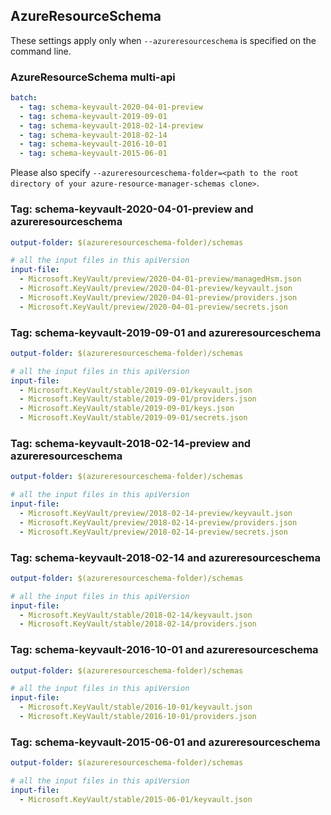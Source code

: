 ## AzureResourceSchema

These settings apply only when `--azureresourceschema` is specified on the command line.

### AzureResourceSchema multi-api

``` yaml $(azureresourceschema) && $(multiapi)
batch:
  - tag: schema-keyvault-2020-04-01-preview
  - tag: schema-keyvault-2019-09-01
  - tag: schema-keyvault-2018-02-14-preview
  - tag: schema-keyvault-2018-02-14
  - tag: schema-keyvault-2016-10-01
  - tag: schema-keyvault-2015-06-01

```

Please also specify `--azureresourceschema-folder=<path to the root directory of your azure-resource-manager-schemas clone>`.

### Tag: schema-keyvault-2020-04-01-preview and azureresourceschema

``` yaml $(tag) == 'schema-keyvault-2020-04-01-preview' && $(azureresourceschema)
output-folder: $(azureresourceschema-folder)/schemas

# all the input files in this apiVersion
input-file:
  - Microsoft.KeyVault/preview/2020-04-01-preview/managedHsm.json
  - Microsoft.KeyVault/preview/2020-04-01-preview/keyvault.json
  - Microsoft.KeyVault/preview/2020-04-01-preview/providers.json
  - Microsoft.KeyVault/preview/2020-04-01-preview/secrets.json

```

### Tag: schema-keyvault-2019-09-01 and azureresourceschema

``` yaml $(tag) == 'schema-keyvault-2019-09-01' && $(azureresourceschema)
output-folder: $(azureresourceschema-folder)/schemas

# all the input files in this apiVersion
input-file:
  - Microsoft.KeyVault/stable/2019-09-01/keyvault.json
  - Microsoft.KeyVault/stable/2019-09-01/providers.json
  - Microsoft.KeyVault/stable/2019-09-01/keys.json
  - Microsoft.KeyVault/stable/2019-09-01/secrets.json

```

### Tag: schema-keyvault-2018-02-14-preview and azureresourceschema

``` yaml $(tag) == 'schema-keyvault-2018-02-14-preview' && $(azureresourceschema)
output-folder: $(azureresourceschema-folder)/schemas

# all the input files in this apiVersion
input-file:
  - Microsoft.KeyVault/preview/2018-02-14-preview/keyvault.json
  - Microsoft.KeyVault/preview/2018-02-14-preview/providers.json
  - Microsoft.KeyVault/preview/2018-02-14-preview/secrets.json

```

### Tag: schema-keyvault-2018-02-14 and azureresourceschema

``` yaml $(tag) == 'schema-keyvault-2018-02-14' && $(azureresourceschema)
output-folder: $(azureresourceschema-folder)/schemas

# all the input files in this apiVersion
input-file:
  - Microsoft.KeyVault/stable/2018-02-14/keyvault.json
  - Microsoft.KeyVault/stable/2018-02-14/providers.json

```

### Tag: schema-keyvault-2016-10-01 and azureresourceschema

``` yaml $(tag) == 'schema-keyvault-2016-10-01' && $(azureresourceschema)
output-folder: $(azureresourceschema-folder)/schemas

# all the input files in this apiVersion
input-file:
  - Microsoft.KeyVault/stable/2016-10-01/keyvault.json
  - Microsoft.KeyVault/stable/2016-10-01/providers.json

```

### Tag: schema-keyvault-2015-06-01 and azureresourceschema

``` yaml $(tag) == 'schema-keyvault-2015-06-01' && $(azureresourceschema)
output-folder: $(azureresourceschema-folder)/schemas

# all the input files in this apiVersion
input-file:
  - Microsoft.KeyVault/stable/2015-06-01/keyvault.json

```
